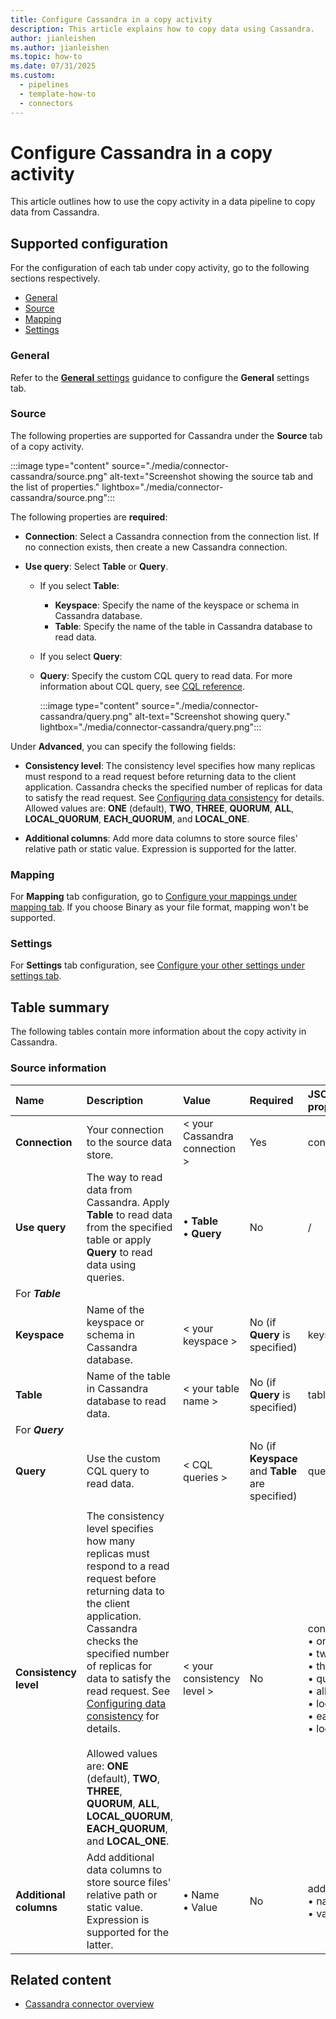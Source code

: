 ```yaml
---
title: Configure Cassandra in a copy activity
description: This article explains how to copy data using Cassandra.
author: jianleishen
ms.author: jianleishen
ms.topic: how-to
ms.date: 07/31/2025
ms.custom: 
  - pipelines
  - template-how-to
  - connectors
---
```


# Configure Cassandra in a copy activity

This article outlines how to use the copy activity in a data pipeline to copy data from Cassandra.

## Supported configuration

For the configuration of each tab under copy activity, go to the following sections respectively.

- [General](#general)  
- [Source](#source)
- [Mapping](#mapping)
- [Settings](#settings)

### General

Refer to the [**General** settings](activity-overview.md#general-settings) guidance to configure the **General** settings tab.

### Source

The following properties are supported for Cassandra under the **Source** tab of a copy activity.

:::image type="content" source="./media/connector-cassandra/source.png" alt-text="Screenshot showing the source tab and the list of properties." lightbox="./media/connector-cassandra/source.png":::

The following properties are **required**:

- **Connection**: Select a Cassandra connection from the connection list. If no connection exists, then create a new Cassandra connection.

- **Use query**: Select **Table** or **Query**.
    - If you select **Table**:
        - **Keyspace**: Specify the name of the keyspace or schema in Cassandra database.
        - **Table**: Specify the name of the table in Cassandra database to read data.

    - If you select **Query**:

    - **Query**: Specify the custom CQL query to read data. For more information about CQL query, see [CQL reference](https://docs.datastax.com/en/archived/cql/3.1/cql/cql_reference/cqlReferenceTOC.html).

      :::image type="content" source="./media/connector-cassandra/query.png" alt-text="Screenshot showing query." lightbox="./media/connector-cassandra/query.png":::

Under **Advanced**, you can specify the following fields:

- **Consistency level**: The consistency level specifies how many replicas must respond to a read request before returning data to the client application. Cassandra checks the specified number of replicas for data to satisfy the read request. See [Configuring data consistency](https://docs.datastax.com/en/cassandra/2.1/cassandra/dml/dml_config_consistency_c.html) for details.<br/>Allowed values are: **ONE** (default), **TWO**, **THREE**, **QUORUM**, **ALL**, **LOCAL_QUORUM**, **EACH_QUORUM**, and **LOCAL_ONE**.

- **Additional columns**: Add more data columns to store source files' relative path or static value. Expression is supported for the latter.

### Mapping

For **Mapping** tab configuration, go to [Configure your mappings under mapping tab](copy-data-activity.md#configure-your-mappings-under-mapping-tab). If you choose Binary as your file format, mapping won't be supported.

### Settings

For **Settings** tab configuration, see [Configure your other settings under settings tab](copy-data-activity.md#configure-your-other-settings-under-settings-tab).

## Table summary

The following tables contain more information about the copy activity in Cassandra.

### Source information

|Name |Description |Value|Required |JSON script property |
|:---|:---|:---|:---|:---|
|**Connection** |Your connection to the source data store.|< your Cassandra connection >|Yes|connection|
|**Use query** |The way to read data from Cassandra. Apply **Table** to read data from the specified table or apply **Query** to read data using queries.| • **Table**<br>  • **Query** |No| / |
| For ***Table*** | | | | |
|**Keyspace** |Name of the keyspace or schema in Cassandra database.|< your keyspace >| No (if **Query** is specified) |keyspace|
|**Table** |Name of the table in Cassandra database to read data.|< your table name >| No (if **Query** is specified) |tableName|
| For ***Query*** | | | | |
| **Query** | Use the custom CQL query to read data. | < CQL queries > | No (if **Keyspace** and **Table** are specified) | query |
| | | | | |
| **Consistency level** | The consistency level specifies how many replicas must respond to a read request before returning data to the client application. Cassandra checks the specified number of replicas for data to satisfy the read request. See [Configuring data consistency](https://docs.datastax.com/en/cassandra/2.1/cassandra/dml/dml_config_consistency_c.html) for details.<br/><br/>Allowed values are: **ONE** (default), **TWO**, **THREE**, **QUORUM**, **ALL**, **LOCAL_QUORUM**, **EACH_QUORUM**, and **LOCAL_ONE**. | < your consistency level > | No |consistencyLevel:<br>• one (default) <br>• two <br>• three <br>• quorum <br>• all <br>• local_quorum <br>• each_quorum <br>• local_one|
| **Additional columns** | Add additional data columns to store source files' relative path or static value. Expression is supported for the latter. |• Name <br>• Value | No | additionalColumns:<br> • name<br>• value|

## Related content

- [Cassandra connector overview](connector-cassandra-overview.md)
